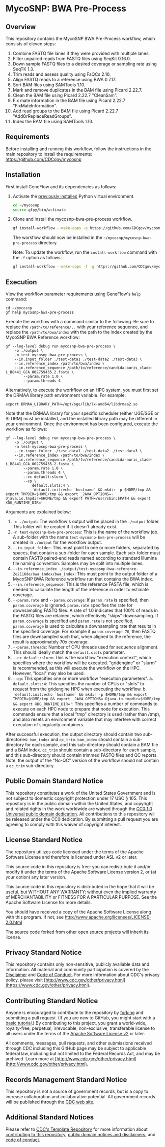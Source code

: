 # MycoSNP: BWA Pre-Process

## Overview

This repository contains the MycoSNP BWA Pre-Process workflow, which consists of eleven steps:

1. Combine FASTQ file lanes if they were provided with multiple lanes.
2. Filter unpaired reads from FASTQ files using SeqKit 0.16.0.
3. Down sample FASTQ files to a desired coverage or sampling rate using SeqTK 1.3.
4. Trim reads and assess quality using FaQCs 2.10.
5. Align FASTQ reads to a reference using BWA 0.7.17.
6. Sort BAM files using SAMTools 1.10.
7. Mark and remove duplicates in the BAM file using Picard 2.22.7.
8. Clean the BAM file using Picard 2.22.7 "CleanSam".
9. Fix mate information in the BAM file using Picard 2.22.7 "FixMateInformation".
10. Add read groups to the BAM file using Picard 2.22.7 "AddOrReplaceReadGroups".
11. Index the BAM file using SAMTools 1.10.

## Requirements

Before installing and running this workflow, follow the instructions in the main repository to install the requirements: https://github.com/CDCgov/mycosnp

## Installation

First install GeneFlow and its dependencies as follows:

1. Activate the [previously installed](https://github.com/CDCgov/mycosnp) Python virtual environment.

    ```bash
    cd ~/mycosnp
    source gfpy/bin/activate
    ```

2. Clone and install the mycosnp-bwa-pre-process workflow.

    ```bash
    gf install-workflow --make-apps -g https://github.com/CDCgov/mycosnp-bwa-pre-process mycosnp-bwa-pre-process
    ```

    The workflow should now be installed in the `~/mycosnp/mycosnp-bwa-pre-process` directory.

    Note: To update the workflow, run the `install-workflow` command with the `-f` option as follows:

    ```bash
    gf install-workflow --make-apps -f -g https://github.com/CDCgov/mycosnp-bwa-pre-process mycosnp-bwa-pre-process
    ```

## Execution

View the workflow parameter requirements using GeneFlow's `help` command:

```
cd ~/mycosnp
gf help mycosnp-bwa-pre-process
```

Execute the workflow with a command similar to the following. Be sure to replace the `/path/to/reference/..` with your reference sequence, and replace the `/path/to/bwa/index` with the path to the index created by the MycoSNP BWA Reference workflow:

```
gf --log-level debug run mycosnp-bwa-pre-process \
    -o ./output \
    -n test-mycosnp-bwa-pre-process \
    --in.input_folder ./test-data1 ./test-data2 ./test-data3 \
    --in.reference_index /path/to/bwa/index \
    --in.reference_sequence /path/to/reference/candida-auris_clade-i_B8441_GCA_002759435.2.fasta \
        --param.rate 1.0 \
        --param.threads 4
```

Alternatively, to execute the workflow on an HPC system, you must first set the DRMAA library path environment variable. For example:

```
export DRMAA_LIBRARY_PATH=/opt/sge/lib/lx-amd64/libdrmaa2.so
```

Note that the DRMAA library for your specific scheduler (either UGE/SGE or SLURM) must be installed, and the installed library path may be different in your environment. Once the environment has been configured, execute the workflow as follows:

```
gf --log-level debug run mycosnp-bwa-pre-process \
    -o ./output \
    -n test-mycosnp-bwa-pre-process \
    --in.input_folder ./test-data1 ./test-data2 ./test-data3 \
    --in.reference_index /path/to/bwa/index \
    --in.reference_sequence /path/to/reference/candida-auris_clade-i_B8441_GCA_002759435.2.fasta \
        --param.rate 1.0 \
        --param.threads 4 \
        --ec default:slurm \
        --ep \
            default.slots:4 \
            'default.init:echo `hostname` && mkdir -p $HOME/tmp && export TMPDIR=$HOME/tmp && export _JAVA_OPTIONS=-Djava.io.tmpdir=$HOME/tmp && export PATH=/usr/sbin:$PATH && export XDG_RUNTIME_DIR=' 
```

Arguments are explained below:

1. ``-o ./output``: The workflow's output will be placed in the ``./output`` folder. This folder will be created if it doesn't already exist. 
2. ``-n test-mycosnp-bwa-pre-process``: This is the name of the workflow job. A sub-folder with the name ``test-mycosnp-bwa-pre-process`` will be created in ``./output`` for the workflow output. 
3. ``--in.input_folder``: This must point to one or more folders, separated by spaces, that contain a sub-folder for each sample. Each sub-folder must contain FASTQ paired-end reads named according to standard Illumina file naming convention. Samples may be split into multiple lanes. 
4. ``--in.reference_index ./output/test-mycosnp-bwa-reference-2e2116de/bwa_index/bwa_index``: This must point to the output folder of a MycoSNP BWA Reference workflow run that contains the BWA index. 
5. ``--in.reference_sequence``: This is the reference FASTA file, which is needed to calculate the length of the reference in order to estimate coverage. 
6. ``--param.rate`` and ``--param.coverage``: If ``param.rate`` is specified, then ``param.coverage`` is ignored. ``param.rate`` specifies the rate for downsampling FASTQ files. A rate of 1.0 indicates that 100% of reads in the FASTQ files are retained, which effectively "skips" downsampling. If ``param.coverage`` is specified and ``param.rate`` is not specified, ``param.coverage`` is used to calculate a downsampling rate that results in the specified coverage. For example if ``param.coverage 70``, then FASTQ files are downsampled such that, when aligned to the reference, the result is approximately 70x coverage. 
7. ``--param.threads``: Number of CPU threads used for sequence alignment. This should ideally match the ``default.slots`` parameter.
8. ``--ec default:slurm``: This is the workflow "execution context", which specifies where the workflow will be executed. "gridengine" or "slurm" is recommended, as this will execute the workflow on the HPC. However, "local" may also be used. 
9. ``--ep``: This specifies one or more workflow "execution parameters".
   a. ``default.slots:4``: This specifies the number of CPUs or "slots" to request from the gridengine HPC when executing the workflow.
   b. ``'default.init:echo `hostname` && mkdir -p $HOME/tmp && export TMPDIR=$HOME/tmp && export _JAVA_OPTIONS=-Djava.io.tmpdir=$HOME/tmp && export XDG_RUNTIME_DIR='``: This specifies a number of commands to execute on each HPC node to prepare that node for execution. This commands ensure that a local "tmp" directory is used (rather than /tmp), and also resets an environment variable that may interfere with correct execution of singularity containers.

After successful execution, the output directory should contain two sub-directories: ``bam_index`` and ``qc_trim``. ``bam_index`` should contain a sub-directory for each sample, and this sub-directory should contain a BAM file and a BAM index. ``qc_trim`` should contain a sub-directory for each sample, and this sub-directory should contain trimmed FASTQ files and QC reports. Note: the output of the "No-QC" version of the workflow should not contain a ``qc_trim`` sub-directory. 

## Public Domain Standard Notice
This repository constitutes a work of the United States Government and is not
subject to domestic copyright protection under 17 USC § 105. This repository is in
the public domain within the United States, and copyright and related rights in
the work worldwide are waived through the [CC0 1.0 Universal public domain dedication](https://creativecommons.org/publicdomain/zero/1.0/).
All contributions to this repository will be released under the CC0 dedication. By
submitting a pull request you are agreeing to comply with this waiver of
copyright interest.

## License Standard Notice
The repository utilizes code licensed under the terms of the Apache Software
License and therefore is licensed under ASL v2 or later.

This source code in this repository is free: you can redistribute it and/or modify it under
the terms of the Apache Software License version 2, or (at your option) any
later version.

This source code in this repository is distributed in the hope that it will be useful, but WITHOUT ANY
WARRANTY; without even the implied warranty of MERCHANTABILITY or FITNESS FOR A
PARTICULAR PURPOSE. See the Apache Software License for more details.

You should have received a copy of the Apache Software License along with this
program. If not, see http://www.apache.org/licenses/LICENSE-2.0.html

The source code forked from other open source projects will inherit its license.

## Privacy Standard Notice
This repository contains only non-sensitive, publicly available data and
information. All material and community participation is covered by the
[Disclaimer](https://github.com/CDCgov/template/blob/master/DISCLAIMER.md)
and [Code of Conduct](https://github.com/CDCgov/template/blob/master/code-of-conduct.md).
For more information about CDC's privacy policy, please visit [http://www.cdc.gov/other/privacy.html](https://www.cdc.gov/other/privacy.html).

## Contributing Standard Notice
Anyone is encouraged to contribute to the repository by [forking](https://help.github.com/articles/fork-a-repo)
and submitting a pull request. (If you are new to GitHub, you might start with a
[basic tutorial](https://help.github.com/articles/set-up-git).) By contributing
to this project, you grant a world-wide, royalty-free, perpetual, irrevocable,
non-exclusive, transferable license to all users under the terms of the
[Apache Software License v2](http://www.apache.org/licenses/LICENSE-2.0.html) or
later.

All comments, messages, pull requests, and other submissions received through
CDC including this GitHub page may be subject to applicable federal law, including but not limited to the Federal Records Act, and may be archived. Learn more at [http://www.cdc.gov/other/privacy.html](http://www.cdc.gov/other/privacy.html).

## Records Management Standard Notice
This repository is not a source of government records, but is a copy to increase
collaboration and collaborative potential. All government records will be
published through the [CDC web site](http://www.cdc.gov).

## Additional Standard Notices
Please refer to [CDC's Template Repository](https://github.com/CDCgov/template)
for more information about [contributing to this repository](https://github.com/CDCgov/template/blob/master/CONTRIBUTING.md),
[public domain notices and disclaimers](https://github.com/CDCgov/template/blob/master/DISCLAIMER.md),
and [code of conduct](https://github.com/CDCgov/template/blob/master/code-of-conduct.md).
